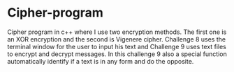 # Cipher-program

Cipher program in c++ where I use two encryption methods. The first one is an XOR encryption and the second is Vigenere cipher. Challenge 8 uses the terminal window for the user to input his text and Challenge 9 uses text files to encrypt and decrypt messages. In this challenge 9 also a special function automatically identify if a text is in any form and do the opposite.
